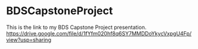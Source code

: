 # BDSCapstoneProject
This is the link to my BDS Capstone Project presentation. 
https://drive.google.com/file/d/1fYfm020hf8q6SY7MMDDoYkycVxpgU4Fp/view?usp=sharing
